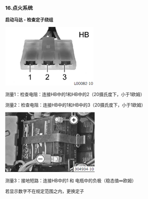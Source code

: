 ### 16.点火系统 ###

**启动马达 - 检查定子绕组**

![](assets/1/20170729-ca8971a0.png)  

测量1：检查电阻：连接HB中的1和HB中的2（20摄氏度下，小于1欧姆）

测量2：检查电阻：连接HB中的1和HB中的3（20摄氏度下，小于1欧姆）

![](assets/1/20170729-592333c7.png)  

测量3：接地短路：连接HB中的1 和 电瓶中的负极（稳态值∞欧姆）

若显示数字不在规定范围之内，更换定子
